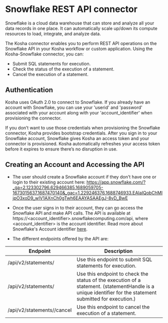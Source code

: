 # Snowflake REST API connector #

Snowflake is a cloud data warehouse that can store and analyze all your data records in one place. It can automatically scale up/down its compute resources to load, integrate, and analyze data.

The Kosha connector enables you to perform REST API operations on the Snowflake API in your Kosha workflow or custom application. Using the Kosha-Snowflake connector, you can:

* Submit SQL statements for execution.
* Check the status of the execution of a statement.
* Cancel the execution of a statement.

## Authentication ##

Kosha uses OAuth 2.0 to connect to Snowflake. If you already have an account with Snowflake, you can use your 'userid' and 'password' associated with your account along with your 'account_identifier' when provisioning the connector.

If you don’t want to use those credentials when provisioning the Snowflake connector, Kosha provides bootstrap credentials. After you sign in to your Snowflake account, Snowflake gives Kosha an access token and your connector is provisioned. Kosha automatically refreshes your access token before it expires to ensure there’s no disruption in use.

## Creating an Account and Accessing the API ##

* The user should create a Snowflake account if they don't have one or login to their existing account here: https://app.snowflake.com/?_ga=2.123302796.629466385.1689059705-1673015637.1687470140&_gac=1.229246376.1688746933.EAIaIQobChMIjpO3xoD9_wIV1AXnCh0gTwh6EAAYASAAEgJ-8vD_BwE

* Once the user signs in to their account, they can go access the Snowflake API and make API calls. The API is available at https://<account_identifier>.snowflakecomputing.com/api, where <account_identifier> is the account identifier. Read more about Snowflake's Account identifier [here](https://docs.snowflake.com/en/user-guide/admin-account-identifier).

* The different endpoints offered by the API are:

Endpoint                                    | Description
--------------------------------------------| -------------
/api/v2/statements/                         | Use this endpoint to submit SQL statements for execution.
/api/v2/statements/<statementHandle>        |  Use this endpoint to check the status of the execution of a statement. (statementHandle is a unique identifier for the statement submitted for execution.) 
/api/v2/statements/<statementHandle>/cancel | Use this endpoint to cancel the execution of a statement.











